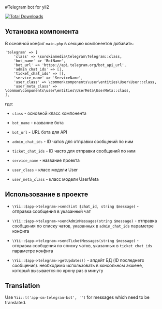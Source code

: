 #Telegram bot for yii2

[![Total Downloads](https://img.shields.io/packagist/dt/sorokinmedia/yii2-telegram-bot.svg)](https://packagist.org/packages/sorokinmedia/yii2-telegram-bot)

## Установка компонента
В основной конфиг `main.php` в секцию компонентов добавить:

```
'telegram' => [
    'class' => \sorokinmedia\telegram\Telegram::class,
    'bot_name' => 'BotName',
    'bot_url' => 'https://api.telegram.org/bot_api_url',
    'admin_chat_ids' => [],
    'ticket_chat_ids' => [],
    'service_name' => 'ServiceName',
    'user_class' => \common\components\user\entities\User\User::class,
    'user_meta_class' => \common\components\user\entities\UserMeta\UserMeta::class,
],
```

где: 

+ `class` - основной класс компонента

+ `bot_name` - название бота

+ `bot_url` - URL бота для API

+ `admin_chat_ids` - ID чатов для отправки сообщений по ним

+ `ticket_chat_ids` - ID часто для отправки сообщений по ним

+ `service_name` - название проекта

+ `user_class` - класс модели User

+ `user_meta_class` - класс модели UserMeta

## Использование в проекте

+ `\Yii::$app->telegram->send(int $chat_id, string $message)` - отправка сообщения в указанный чат

+ `\Yii::$app->telegram->sendAdminMessages(string $message)` - отправка сообщения по списку чатов, указанных в `admin_chat_ids` параметре конфига

+ `\Yii::$app->telegram->sendTicketMessages(string $message)` - отправка сообщения по списку чатов, указанных в `ticket_chat_ids` параметре конфига

+ `\Yii::$app->telegram->getUpdates()` - апдейт БД (ID последнего сообщения). необходимо использовать в консольном экшене, который вызывается по крону раз в минуту

## Translation

Use `Yii::t('app-sm-telegram-bot', '')` for messages which need to be translated.
